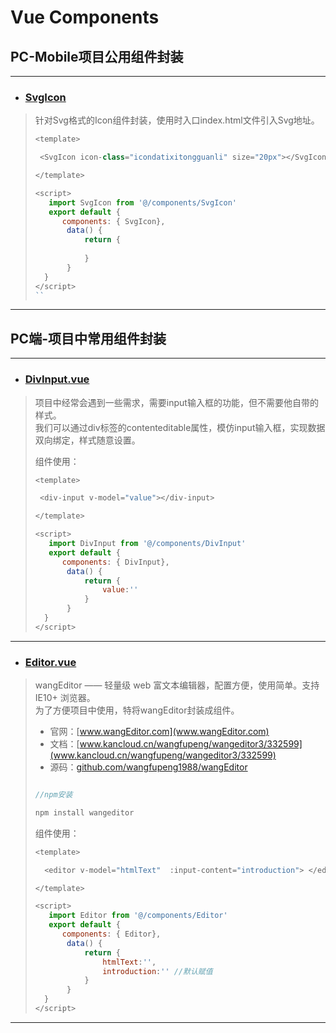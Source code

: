  # Vue Components


## PC-Mobile项目公用组件封装

---

* ### [SvgIcon](https://github.com/CloudEmperor/blog/blob/master/components/vue/public/SvgIcon.vue)
>
> 针对Svg格式的Icon组件封装，使用时入口index.html文件引入Svg地址。
> 
>
>
>
> ```javascript
> <template>
>
>  <SvgIcon icon-class="icondatixitongguanli" size="20px"></SvgIcon>
>
> </template>
>
><script>
>    import SvgIcon from '@/components/SvgIcon'
>    export default {
>       components: { SvgIcon},
>        data() {
>            return {
>            
>            }
>        }
>   }
></script>
>``
>
>


---


## PC端-项目中常用组件封装

---

* ### [DivInput.vue](https://github.com/CloudEmperor/blog/blob/master/components/vue/pc/DivInput.vue)
>
> 项目中经常会遇到一些需求，需要input输入框的功能，但不需要他自带的样式。<br>
> 我们可以通过div标签的contenteditable属性，模仿input输入框，实现数据双向绑定，样式随意设置。
>
> 组件使用：
>
> ```javascript
> <template>
>
>  <div-input v-model="value"></div-input>
>
> </template>
>
><script>
>    import DivInput from '@/components/DivInput'
>    export default {
>       components: { DivInput},
>        data() {
>            return {
>                value:''
>            }
>        }
>   }
></script>
>```


---

* ### [Editor.vue](https://github.com/CloudEmperor/blog/blob/master/components/vue/pc/Editor.vue)
>
> wangEditor —— 轻量级 web 富文本编辑器，配置方便，使用简单。支持 IE10+ 浏览器。<br>
> 为了方便项目中使用，特将wangEditor封装成组件。
>
> - 官网：[www.wangEditor.com](www.wangEditor.com)
> - 文档：[www.kancloud.cn/wangfupeng/wangeditor3/332599](www.kancloud.cn/wangfupeng/wangeditor3/332599)
> - 源码：[github.com/wangfupeng1988/wangEditor](github.com/wangfupeng1988/wangEditor)
>
>```javascript
>
> //npm安装
>
> npm install wangeditor
>
>```
>
> 组件使用：
>
> ```javascript
> <template>
>
>   <editor v-model="htmlText"  :input-content="introduction"> </editor>         
>
> </template>
>
><script>
>    import Editor from '@/components/Editor'
>    export default {
>       components: { Editor},
>        data() {
>            return {
>                htmlText:'',
>                introduction:'' //默认赋值
>            }
>        }
>   }
></script>
>```
>
>


---
